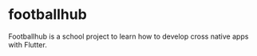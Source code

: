 # footballhub
Footballhub is a school project to learn how to develop cross native apps with Flutter.
